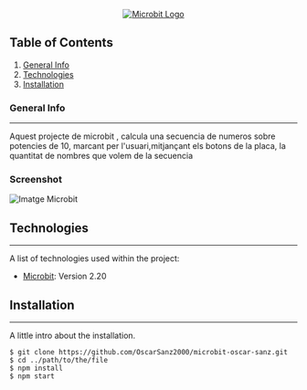 <p align="center"><a href="https://makecode.microbit.org" target="_blank"><img src="https://tukuz.com/wp-content/uploads/2020/11/microbit-educational-foundation-logo-vector.png" alt="Microbit Logo"></a></p>

## Table of Contents
1. [General Info](#general-info)
2. [Technologies](#technologies)
3. [Installation](#installation)

### General Info
***
Aquest projecte de microbit , calcula una secuencia de numeros sobre potencies de 10, marcant per l'usuari,mitjançant els botons de la placa, la quantitat de nombres que volem de la secuencia  

### Screenshot
![Imatge Microbit](https://drive.google.com/file/d/16pEsOzneXknKNxXRfWaRgj4C2GUimYJT/view?usp=sharing)
## Technologies
***
A list of technologies used within the project:
* [Microbit](https://makecode.microbit.org): Version 2.20 
## Installation
***
A little intro about the installation. 
```
$ git clone https://github.com/OscarSanz2000/microbit-oscar-sanz.git
$ cd ../path/to/the/file
$ npm install
$ npm start
```


